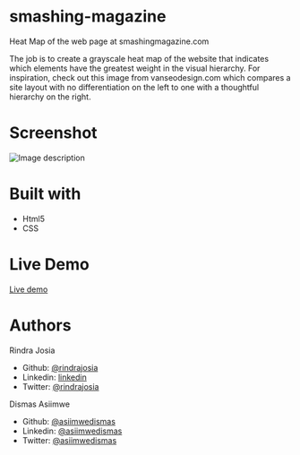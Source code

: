 # smashing-magazine
Heat Map of the web page at smashingmagazine.com

The job is to create a grayscale heat map of the website that indicates which elements have the greatest weight in the visual hierarchy. For inspiration, check out this image from vanseodesign.com which compares a site layout with no differentiation on the left to one with a thoughtful hierarchy on the right.

# Screenshot
![Image description]('/img/screenshot.png')


# Built with
- Html5
- CSS

# Live Demo
[Live demo]()

# Authors
Rindra Josia
 - Github: [@rindrajosia](https://github.com/rindrajosia)
 - Linkedin: [linkedin](https://www.linkedin.com/in/rindra-josia-99b2111a2/)
 - Twitter: [@rindrajosia](https://twitter.com/josia_rindra)

 Dismas Asiimwe
 - Github: [@asiimwedismas](https://github.com/asiimwedismas)
 - Linkedin: [@asiimwedismas](https://www.linkedin.com/in/asiimwedismas/)
 - Twitter: [@asiimwedismas](https://www.twitter.com/asiimwedismas)